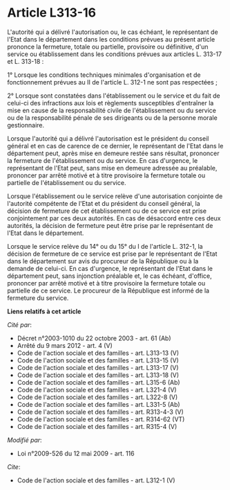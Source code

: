 # Article L313-16

L'autorité qui a délivré l'autorisation ou, le cas échéant, le représentant de l'Etat dans le département dans les conditions
prévues au présent article prononce la fermeture, totale ou partielle, provisoire ou définitive, d'un service ou
établissement dans les conditions prévues aux articles L. 313-17 et L. 313-18 : 

1° Lorsque les conditions techniques minimales d'organisation et de fonctionnement prévues au II de l'article L. 312-1 ne
sont pas respectées ; 

2° Lorsque sont constatées dans l'établissement ou le service et du fait de celui-ci des infractions aux lois et règlements
susceptibles d'entraîner la mise en cause de la responsabilité civile de l'établissement ou du service ou de la
responsabilité pénale de ses dirigeants ou de la personne morale gestionnaire. 

Lorsque l'autorité qui a délivré l'autorisation est le président du conseil général et en cas de carence de ce dernier, le
représentant de l'Etat dans le département peut, après mise en demeure restée sans résultat, prononcer la fermeture de
l'établissement ou du service. En cas d'urgence, le représentant de l'Etat peut, sans mise en demeure adressée au préalable,
prononcer par arrêté motivé et à titre provisoire la fermeture totale ou partielle de l'établissement ou du service. 

Lorsque l'établissement ou le service relève d'une autorisation conjointe de l'autorité compétente de l'Etat et du président
du conseil général, la décision de fermeture de cet établissement ou de ce service est prise conjointement par ces deux
autorités. En cas de désaccord entre ces deux autorités, la décision de fermeture peut être prise par le représentant de
l'Etat dans le département. 

Lorsque le service relève du 14° ou du 15° du I de l'article L. 312-1, la décision de fermeture de ce service est prise par
le représentant de l'Etat dans le département sur avis du procureur de la République ou à la demande de celui-ci. En cas
d'urgence, le représentant de l'Etat dans le département peut, sans injonction préalable et, le cas échéant, d'office,
prononcer par arrêté motivé et à titre provisoire la fermeture totale ou partielle de ce service. Le procureur de la
République est informé de la fermeture du service.

**Liens relatifs à cet article**

_Cité par_:

  - Décret n°2003-1010 du 22 octobre 2003 - art. 61 (Ab)
  - Arrêté du 9 mars 2012 - art. 4 (V)
  - Code de l'action sociale et des familles - art. L313-13 (V)
  - Code de l'action sociale et des familles - art. L313-15 (V)
  - Code de l'action sociale et des familles - art. L313-17 (V)
  - Code de l'action sociale et des familles - art. L313-18 (V)
  - Code de l'action sociale et des familles - art. L315-6 (Ab)
  - Code de l'action sociale et des familles - art. L321-4 (V)
  - Code de l'action sociale et des familles - art. L322-8 (V)
  - Code de l'action sociale et des familles - art. L331-5 (Ab)
  - Code de l'action sociale et des familles - art. R313-4-3 (V)
  - Code de l'action sociale et des familles - art. R314-62 (VT)
  - Code de l'action sociale et des familles - art. R315-4 (V)

_Modifié par_:

  - Loi n°2009-526 du 12 mai 2009 - art. 116

_Cite_:

  - Code de l'action sociale et des familles - art. L312-1 (V)
